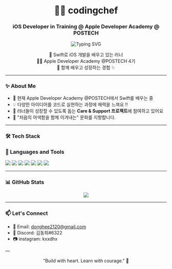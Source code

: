<h1 align="center">👨‍🍳 codingchef</h1>
<h3 align="center">iOS Developer in Training @ Apple Developer Academy @ POSTECH</h3>

<p align="center">
  <img src="https://readme-typing-svg.herokuapp.com?font=Fira+Code&duration=3000&pause=1000&color=00FF66&center=true&vCenter=true&multiline=true&width=435&lines=🚀+Learning+Swift+%7C+🎨+Exploring+UI%2FUX+%7C+🌱+Growing+one+app+at+a+time" alt="Typing SVG" />
</p>

<p align="center">
🌱 Swift로 iOS 개발을 배우고 있는 러너<br>
👨‍💻 Apple Developer Academy @POSTECH 4기<br>
🤝 함께 배우고 성장하는 경험 ✨
</p>

---

### ✨ About Me
- 🔰 현재 Apple Developer Academy @POSTECH에서 Swift를 배우는 중
- 💡 다양한 아이디어를 코드로 실현하는 과정에 매력을 느껴요 ‼
- 🤗 러너들이 성장할 수 있도록 돕는 **Care & Support 프로젝트**에 참여하고 있어요
- 🍃 "처음의 어색함을 함께 이겨내는" 문화를 지향합니다.

---

### 🛠️ Tech Stack

<h3>🧬 Languages and Tools</h3>
<p>
  <img src="https://img.shields.io/badge/Swift-F05138?style=for-the-badge&logo=swift&logoColor=white"/>
  <img src="https://img.shields.io/badge/Xcode-147EFB?style=for-the-badge&logo=xcode&logoColor=white"/>
  <img src="https://img.shields.io/badge/Git-F05032?style=for-the-badge&logo=git&logoColor=white"/>
  <img src="https://img.shields.io/badge/GitHub-181717?style=for-the-badge&logo=github&logoColor=white"/>
  <img src="https://img.shields.io/badge/Python-3776AB?style=for-the-badge&logo=python&logoColor=white"/>
  <img src="https://img.shields.io/badge/C-A8B9CC?style=for-the-badge&logo=c&logoColor=white"/>
  <img src="https://img.shields.io/badge/Discord-5865F2?style=for-the-badge&logo=discord&logoColor=white"/>
</p>

---

### 📊 GitHub Stats
<div align="center">
  <picture>
    <source
      srcset="https://github-readme-stats.vercel.app/api?username=chefcoding&show_icons=true&theme=dark"
      media="(prefers-color-scheme: dark)"
    />
    <source
      srcset="https://github-readme-stats.vercel.app/api?username=chefcoding&show_icons=true"
      media="(prefers-color-scheme: light), (prefers-color-scheme: no-preference)"
    />
    <img src="https://github-readme-stats.vercel.app/api?username=chefcoding&show_icons=true" />
  </picture>
</div>

---

### 📫 Let's Connect
- 📧 Email: donghee2120@gmail.com  
- 💬 Discord: 김동희#6322
- 📷 instagram: kxxdhx

—

<p align="center">"Build with heart. Learn with courage." 🚀</p>
